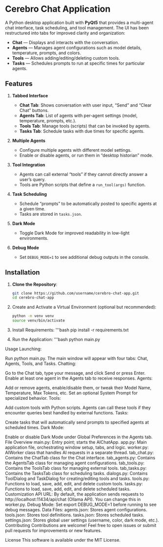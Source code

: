 # Cerebro Chat Application

A Python desktop application built with **PyQt5** that provides a multi-agent chat interface, task scheduling, and tool management. The UI has been restructured into tabs for improved clarity and organization:

- **Chat** — Displays and interacts with the conversation.  
- **Agents** — Manages agent configurations such as model details, temperature, prompts, and colors.  
- **Tools** — Allows adding/editing/deleting custom tools.  
- **Tasks** — Schedules prompts to run at specific times for particular agents.

## Features

1. **Tabbed Interface**  
   - **Chat Tab**: Shows conversation with user input, “Send” and “Clear Chat” buttons.  
   - **Agents Tab**: List of agents with per-agent settings (model, temperature, prompts, etc.).  
   - **Tools Tab**: Manage tools (scripts) that can be invoked by agents.  
   - **Tasks Tab**: Schedule tasks with due times for specific agents.

2. **Multiple Agents**  
   - Configure multiple agents with different model settings.  
   - Enable or disable agents, or run them in “desktop historian” mode.  

3. **Tool Integration**  
   - Agents can call external “tools” if they cannot directly answer a user’s query.  
   - Tools are Python scripts that define a `run_tool(args)` function.  

4. **Task Scheduling**  
   - Schedule “prompts” to be automatically posted to specific agents at a given time.  
   - Tasks are stored in `tasks.json`.

5. **Dark Mode**  
   - Toggle Dark Mode for improved readability in low-light environments.

6. **Debug Mode**  
   - Set `DEBUG_MODE=1` to see additional debug outputs in the console.

## Installation

1. **Clone the Repository**:

   ```bash
   git clone https://github.com/username/cerebro-chat-app.git
   cd cerebro-chat-app

2. Create and Activate a Virtual Environment (optional but recommended):
   ```bash
   python -m venv venv
   source venv/bin/activate

3. Install Requirements:
   '''bash
   pip install -r requirements.txt

4. Run the Application:
   '''bash
   python main.py

Usage
Launching:

Run python main.py. The main window will appear with four tabs: Chat, Agents, Tools, and Tasks.
Chatting:

Go to the Chat tab, type your message, and click Send or press Enter.
Enable at least one agent in the Agents tab to receive responses.
Agents:

Add or remove agents, enable/disable them, or tweak their Model Name, Temperature, Max Tokens, etc.
Set an optional System Prompt for specialized behavior.
Tools:

Add custom tools with Python scripts. Agents can call these tools if they encounter queries best handled by external functions.
Tasks:

Create tasks that will automatically send prompts to specified agents at scheduled times.
Dark Mode:

Enable or disable Dark Mode under Global Preferences in the Agents tab.
File Overview
main.py: Entry point; starts the AIChatApp.
app.py: Main application file, orchestrating window setup, tabs, and logic.
worker.py: AIWorker class that handles AI requests in a separate thread.
tab_chat.py: Contains the ChatTab class for the Chat interface.
tab_agents.py: Contains the AgentsTab class for managing agent configurations.
tab_tools.py: Contains the ToolsTab class for managing external tools.
tab_tasks.py: Contains the TasksTab class for scheduling tasks.
dialogs.py: Contains ToolDialog and TaskDialog for creating/editing tools and tasks.
tools.py: Functions to load, save, add, edit, and delete custom tools.
tasks.py: Functions to load, save, add, edit, and delete scheduled tasks.
Customization
API URL: By default, the application sends requests to http://localhost:11434/api/chat (Ollama API). You can change this in worker.py.
Debug Mode:
Set export DEBUG_MODE=1 before running to see debug messages.
Data Files:
agents.json: Stores agent configurations.
tools.json: Stores tool definitions.
tasks.json: Stores scheduled tasks.
settings.json: Stores global user settings (username, color, dark mode, etc.).
Contributing
Contributions are welcome! Feel free to open issues or submit pull requests for improvements or new features.

License
This software is available under the MIT License.
